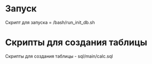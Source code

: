 # Запуск
Скрипт для запуска  = /bash/run_init_db.sh

# Скрипты для создания таблицы
Скрипты для создания таблицы - sql/main/calc.sql
